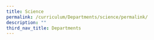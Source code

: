 ```yaml
---
title: Science
permalink: /curriculum/Departments/science/permalink/
description: ""
third_nav_title: Departments
---
```

